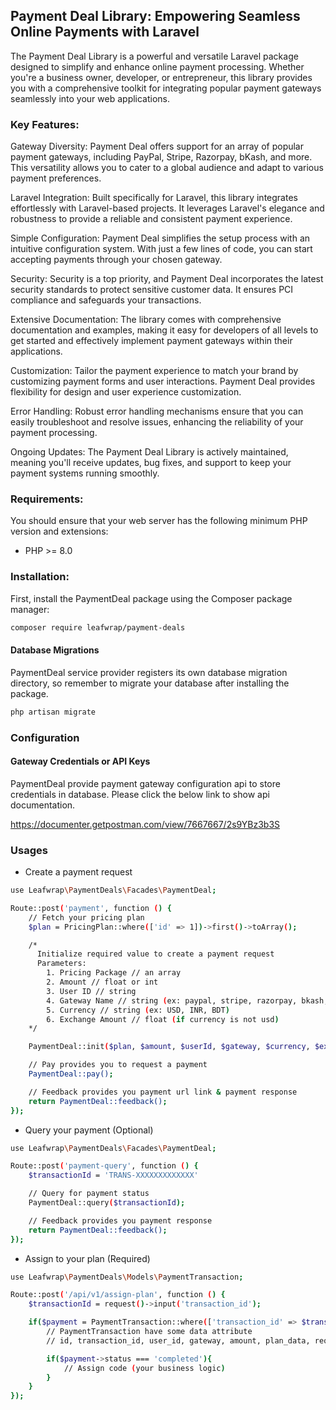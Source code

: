 ## Payment Deal Library: Empowering Seamless Online Payments with Laravel

The Payment Deal Library is a powerful and versatile Laravel package designed to simplify and enhance online payment processing. Whether you're a business owner, developer, or entrepreneur, this library provides you with a comprehensive toolkit for integrating popular payment gateways seamlessly into your web applications.

### Key Features:

Gateway Diversity: Payment Deal offers support for an array of popular payment gateways, including PayPal, Stripe, Razorpay, bKash, and more. This versatility allows you to cater to a global audience and adapt to various payment preferences.

Laravel Integration: Built specifically for Laravel, this library integrates effortlessly with Laravel-based projects. It leverages Laravel's elegance and robustness to provide a reliable and consistent payment experience.

Simple Configuration: Payment Deal simplifies the setup process with an intuitive configuration system. With just a few lines of code, you can start accepting payments through your chosen gateway.

Security: Security is a top priority, and Payment Deal incorporates the latest security standards to protect sensitive customer data. It ensures PCI compliance and safeguards your transactions.

Extensive Documentation: The library comes with comprehensive documentation and examples, making it easy for developers of all levels to get started and effectively implement payment gateways within their applications.

Customization: Tailor the payment experience to match your brand by customizing payment forms and user interactions. Payment Deal provides flexibility for design and user experience customization.

Error Handling: Robust error handling mechanisms ensure that you can easily troubleshoot and resolve issues, enhancing the reliability of your payment processing.

Ongoing Updates: The Payment Deal Library is actively maintained, meaning you'll receive updates, bug fixes, and support to keep your payment systems running smoothly.

### Requirements:

You should ensure that your web server has the following minimum PHP version and extensions:

-   PHP >= 8.0

### Installation:

First, install the PaymentDeal package using the Composer package manager:

```bash
composer require leafwrap/payment-deals
```

#### Database Migrations

PaymentDeal service provider registers its own database migration directory, so remember to migrate your database after installing the package.

```bash
php artisan migrate
```

### Configuration

#### Gateway Credentials or API Keys

PaymentDeal provide payment gateway configuration api to store credentials in database. Please click the below link to show api documentation.

https://documenter.getpostman.com/view/7667667/2s9YBz3b3S

### Usages

-   Create a payment request

```bash
use Leafwrap\PaymentDeals\Facades\PaymentDeal;

Route::post('payment', function () {
    // Fetch your pricing plan
    $plan = PricingPlan::where(['id' => 1])->first()->toArray();

    /*
      Initialize required value to create a payment request
      Parameters:
        1. Pricing Package // an array
        2. Amount // float or int
        3. User ID // string
        4. Gateway Name // string (ex: paypal, stripe, razorpay, bkash, paystack)
        5. Currency // string (ex: USD, INR, BDT)
        6. Exchange Amount // float (if currency is not usd)
    */

    PaymentDeal::init($plan, $amount, $userId, $gateway, $currency, $exchangeAmount);

    // Pay provides you to request a payment
    PaymentDeal::pay();

    // Feedback provides you payment url link & payment response
    return PaymentDeal::feedback();
});
```

-   Query your payment (Optional)

```bash
use Leafwrap\PaymentDeals\Facades\PaymentDeal;

Route::post('payment-query', function () {
    $transactionId = 'TRANS-XXXXXXXXXXXXX'

    // Query for payment status
    PaymentDeal::query($transactionId);

    // Feedback provides you payment response
    return PaymentDeal::feedback();
});
```

-   Assign to your plan (Required)

```bash
use Leafwrap\PaymentDeals\Models\PaymentTransaction;

Route::post('/api/v1/assign-plan', function () {
    $transactionId = request()->input('transaction_id');

    if($payment = PaymentTransaction::where(['transaction_id' => $transactionId])->first()){
        // PaymentTransaction have some data attribute
        // id, transaction_id, user_id, gateway, amount, plan_data, request_payload, response_payload, status

        if($payment->status === 'completed'){
            // Assign code (your business logic)
        }
    }
});
```
